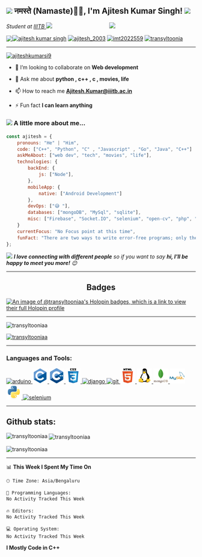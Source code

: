 <h2><img src="https://emojis.slackmojis.com/emojis/images/1531849430/4246/blob-sunglasses.gif?1531849430" width="30"/> नमस्ते (Namaste)🙏🏻, I'm Ajitesh Kumar Singh! <img src="https://media.giphy.com/media/12oufCB0MyZ1Go/giphy.gif" width="50"></h2>
<img align='right' src="https://media.giphy.com/media/M9gbBd9nbDrOTu1Mqx/giphy.gif" width="230">
<p><em>Student at <a href="https://www.iiitb.ac.in/">IIITB
</a><img src="https://media.giphy.com/media/WUlplcMpOCEmTGBtBW/giphy.gif" width="30"> 
</em></p>

<p align="left">
<a href="https://twitter.com/ajiteshkumarsi9" target="blank"><img align="center" src="https://raw.githubusercontent.com/rahuldkjain/github-profile-readme-generator/
<a href="https://www.linkedin.com/in/ajitesh-kumar-singh-140529201/" target="blank"><img align="center" src="https://raw.githubusercontent.com/rahuldkjain/github-profile-readme-generator/master/src/images/icons/Social/linked-in-alt.svg" alt="ajitesh kumar singh" height="30" width="40" /></a>
<a href="https://www.instagram.com/_ajitesh_2003/" target="blank"><img align="center" src="https://raw.githubusercontent.com/rahuldkjain/github-profile-readme-generator/master/src/images/icons/Social/instagram.svg" alt="ajitesh_2003" height="30" width="40" /></a>
<a href="https://www.codechef.com/users/imt2022559" target="blank"><img align="center" src="https://cdn.jsdelivr.net/npm/simple-icons@3.1.0/icons/codechef.svg" alt="imt2022559" height="30" width="40" /></a>
<a href="https://leetcode.com/Transyltooniaa/" target="blank"><img align="center" src="https://raw.githubusercontent.com/rahuldkjain/github-profile-readme-generator/master/src/images/icons/Social/leet-code.svg" alt="transyltoonia" height="30" width="40" /></a>
</p>

---

<p align="left"> <a href="https://twitter.com/ajiteshkumarsi9" target="blank"><img src="https://img.shields.io/twitter/follow/ajiteshkumarsi9?logo=twitter&style=for-the-badge" alt="ajiteshkumarsi9" /></a> </p>

- 👯 I’m looking to collaborate on **Web development**

- 💬 Ask me about **python , c++ , c , movies, life**

- 📫 How to reach me **Ajitesh.Kumar@iiitb.ac.in**

- ⚡ Fun fact **I can learn anything**


### <img src="https://media.giphy.com/media/VgCDAzcKvsR6OM0uWg/giphy.gif" width="50"> A little more about me...  

```javascript
const ajitesh = {
    pronouns: "He" | "Him",
    code: ["C++", "Python", "C" , "Javascript" , "Go", "Java", "C++"]
    askMeAbout: ["web dev", "tech", "movies", "life"],
    technologies: {
        backEnd: {
            js: ["Node"],
        },
        mobileApp: {
            native: ["Android Development"]
        },
        devOps: ["😅 "],
        databases: ["mongoDB", "MySql", "sqlite"],
        misc: ["Firebase", "Socket.IO", "selenium", "open-cv", "php", "SuiteApp"]
    }
    currentFocus: "No Focus point at this time",
    funFact: "There are two ways to write error-free programs; only the third one works"
};
```


<img src="https://media.giphy.com/media/LnQjpWaON8nhr21vNW/giphy.gif" width="60"> <em><b>I love connecting with different people</b> so if you want to say <b>hi, I'll be happy to meet you more!</b> 😊</em>

---
<h2 align = center > Badges </h2>
 
[![An image of @transyltooniaa's Holopin badges, which is a link to view their full Holopin profile](https://holopin.me/transyltooniaa)](https://holopin.io/@transyltooniaa)

---
<p align="left"> <img src="https://komarev.com/ghpvc/?username=transyltooniaa&label=Profile%20views&color=0e75b6&style=flat" alt="transyltooniaa" /> </p>

<p align="left"> <a href="https://github.com/ryo-ma/github-profile-trophy"><img src="https://github-profile-trophy.vercel.app/?username=transyltooniaa" alt="transyltooniaa" /></a> </p>

---

<h3 align="left">Languages and Tools:</h3> 
<p align="left"> <a href="https://www.arduino.cc/" target="_blank" rel="noreferrer"> <img src="https://cdn.worldvectorlogo.com/logos/arduino-1.svg" alt="arduino" width="40" height="40"/> </a> <a href="https://www.cprogramming.com/" target="_blank" rel="noreferrer"> <img src="https://raw.githubusercontent.com/devicons/devicon/master/icons/c/c-original.svg" alt="c" width="40" height="40"/> </a> <a href="https://www.w3schools.com/cpp/" target="_blank" rel="noreferrer"> <img src="https://raw.githubusercontent.com/devicons/devicon/master/icons/cplusplus/cplusplus-original.svg" alt="cplusplus" width="40" height="40"/> </a> <a href="https://www.w3schools.com/css/" target="_blank" rel="noreferrer"> <img src="https://raw.githubusercontent.com/devicons/devicon/master/icons/css3/css3-original-wordmark.svg" alt="css3" width="40" height="40"/> </a> <a href="https://www.djangoproject.com/" target="_blank" rel="noreferrer"> <img src="https://cdn.worldvectorlogo.com/logos/django.svg" alt="django" width="40" height="40"/> </a> <a href="https://git-scm.com/" target="_blank" rel="noreferrer"> <img src="https://www.vectorlogo.zone/logos/git-scm/git-scm-icon.svg" alt="git" width="40" height="40"/> </a> <a href="https://www.w3.org/html/" target="_blank" rel="noreferrer"> <img src="https://raw.githubusercontent.com/devicons/devicon/master/icons/html5/html5-original-wordmark.svg" alt="html5" width="40" height="40"/> </a> <a href="https://www.linux.org/" target="_blank" rel="noreferrer"> <img src="https://raw.githubusercontent.com/devicons/devicon/master/icons/linux/linux-original.svg" alt="linux" width="40" height="40"/> </a> <a href="https://www.mongodb.com/" target="_blank" rel="noreferrer"> <img src="https://raw.githubusercontent.com/devicons/devicon/master/icons/mongodb/mongodb-original-wordmark.svg" alt="mongodb" width="40" height="40"/> </a> <a href="https://www.mysql.com/" target="_blank" rel="noreferrer"> <img src="https://raw.githubusercontent.com/devicons/devicon/master/icons/mysql/mysql-original-wordmark.svg" alt="mysql" width="40" height="40"/> </a> <a href="https://www.python.org" target="_blank" rel="noreferrer"> <img src="https://raw.githubusercontent.com/devicons/devicon/master/icons/python/python-original.svg" alt="python" width="40" height="40"/> </a> <a href="https://www.selenium.dev" target="_blank" rel="noreferrer"> <img src="https://raw.githubusercontent.com/detain/svg-logos/780f25886640cef088af994181646db2f6b1a3f8/svg/selenium-logo.svg" alt="selenium" width="40" height="40"/> </a> </p>

---

<h2 align="left"><b>Github stats:</b></h3>  
<p><img align="left" src="https://github-readme-stats.vercel.app/api/top-langs?username=transyltooniaa&show_icons=true&locale=en&layout=compact" alt="transyltooniaa" /></p>

<p>&nbsp;<img align="center" src="https://github-readme-stats.vercel.app/api?username=transyltooniaa&show_icons=true&locale=en" alt="transyltooniaa" /></p>

<p><img align="center" src="https://github-readme-streak-stats.herokuapp.com/?user=transyltooniaa&" alt="transyltooniaa" /></p>

---

📊 **This Week I Spent My Time On** 

```text
🕑︎ Time Zone: Asia/Bengaluru

💬 Programming Languages: 
No Activity Tracked This Week

🔥 Editors: 
No Activity Tracked This Week

💻 Operating System: 
No Activity Tracked This Week
```

**I Mostly Code in C++** 



